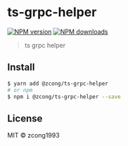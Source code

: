 # ts-grpc-helper

[![NPM version](https://img.shields.io/npm/v/@zcong/ts-grpc-helper.svg?style=flat)](https://npmjs.com/package/@zcong/ts-grpc-helper) [![NPM downloads](https://img.shields.io/npm/dm/@zcong/ts-grpc-helper.svg?style=flat)](https://npmjs.com/package/@zcong/ts-grpc-helper)

> ts grpc helper

## Install

```bash
$ yarn add @zcong/ts-grpc-helper
# or npm
$ npm i @zcong/ts-grpc-helper --save
```

## License

MIT &copy; zcong1993
